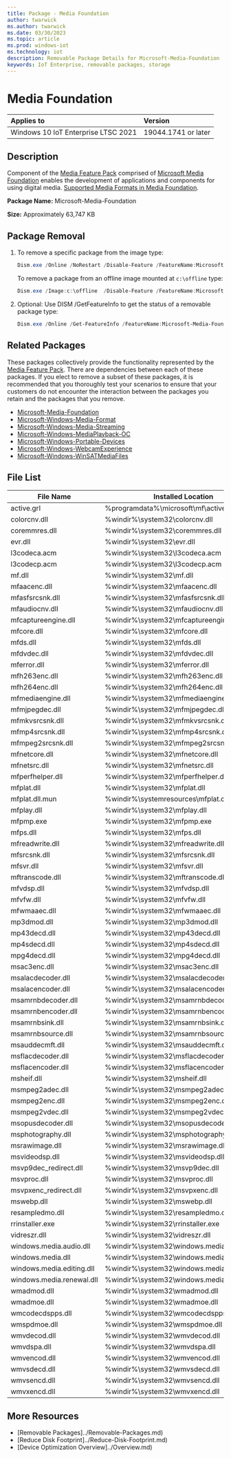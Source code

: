```yaml
---
title: Package - Media Foundation
author: twarwick
ms.author: twarwick
ms.date: 03/30/2023
ms.topic: article
ms.prod: windows-iot
ms.technology: iot
description: Removable Package Details for Microsoft-Media-Foundation
keywords: IoT Enterprise, removable packages, storage
---
```


# Media Foundation

| Applies to                          |  Version            |
|:------------------------------------|:--------------------|
| Windows 10 IoT Enterprise LTSC 2021 | 19044.1741 or later |

## Description  

Component of the [Media Feature Pack](/windows/win32/wmdm/windows-media-device-manager-architecture) comprised of [Microsoft Media Foundation](/windows/win32/medfound/microsoft-media-foundation-sdk) enables the development of applications and components for using digital media. [Supported Media Formats in Media Foundation](/windows/win32/medfound/supported-media-formats-in-media-foundation).  

**Package Name:**  Microsoft-Media-Foundation

**Size:** Approximately 63,747 KB

## Package Removal

1. To remove a specific package from the image type:

   ```powershell
   Dism.exe /Online /NoRestart /Disable-Feature /FeatureName:Microsoft-Media-Foundation /PackageName:@Package
   ````

   To remove a package from an offline image mounted at `c:\offline` type:

   ```powershell
   Dism.exe /Image:c:\offline  /Disable-Feature /FeatureName:Microsoft-Media-Foundation /PackageName:@Package
   ```

1. Optional: Use DISM /GetFeatureInfo to get the status of a removable package type:

   ```powershell
   Dism.exe /Online /Get-FeatureInfo /FeatureName:Microsoft-Media-Foundation /PackageName:@Package
   ````

## Related Packages

These packages collectively provide the functionality represented by the [Media Feature Pack](/windows/win32/wmdm/windows-media-device-manager-architecture).  There are dependencies between each of these packages.  If you elect to remove a subset of these packages, it is recommended that you thoroughly test your scenarios to ensure that your customers do not encounter the interaction between the packages you retain and the packages that you remove.

- [Microsoft-Media-Foundation](Microsoft-Media-Foundation.md)
- [Microsoft-Windows-Media-Format](Microsoft-Windows-Media-Format.md)
- [Microsoft-Windows-Media-Streaming](Microsoft-Windows-Media-Streaming.md)
- [Microsoft-Windows-MediaPlayback-OC](Microsoft-Windows-MediaPlayback-OC.md)
- [Microsoft-Windows-Portable-Devices](Microsoft-Windows-Portable-Devices.md)
- [Microsoft-Windows-WebcamExperience](Microsoft-Windows-WebcamExperience.md)
- [Microsoft-Windows-WinSATMediaFiles](Microsoft-Windows-WinSATMediaFiles.md)

## File List

| File Name                 | Installed Location |
|---------------------------|--------------------|
| active.grl                | %programdata%\microsoft\mf\active.grl
| colorcnv.dll              | %windir%\system32\colorcnv.dll
| coremmres.dll             | %windir%\system32\coremmres.dll
| evr.dll                   | %windir%\system32\evr.dll
| l3codeca.acm              | %windir%\system32\l3codeca.acm
| l3codecp.acm              | %windir%\system32\l3codecp.acm
| mf.dll                    | %windir%\system32\mf.dll
| mfaacenc.dll              | %windir%\system32\mfaacenc.dll
| mfasfsrcsnk.dll           | %windir%\system32\mfasfsrcsnk.dll
| mfaudiocnv.dll            | %windir%\system32\mfaudiocnv.dll
| mfcaptureengine.dll       | %windir%\system32\mfcaptureengine.dll
| mfcore.dll                | %windir%\system32\mfcore.dll
| mfds.dll                  | %windir%\system32\mfds.dll
| mfdvdec.dll               | %windir%\system32\mfdvdec.dll
| mferror.dll               | %windir%\system32\mferror.dll
| mfh263enc.dll             | %windir%\system32\mfh263enc.dll
| mfh264enc.dll             | %windir%\system32\mfh264enc.dll
| mfmediaengine.dll         | %windir%\system32\mfmediaengine.dll
| mfmjpegdec.dll            | %windir%\system32\mfmjpegdec.dll
| mfmkvsrcsnk.dll           | %windir%\system32\mfmkvsrcsnk.dll
| mfmp4srcsnk.dll           | %windir%\system32\mfmp4srcsnk.dll
| mfmpeg2srcsnk.dll         | %windir%\system32\mfmpeg2srcsnk.dll
| mfnetcore.dll             | %windir%\system32\mfnetcore.dll
| mfnetsrc.dll              | %windir%\system32\mfnetsrc.dll
| mfperfhelper.dll          | %windir%\system32\mfperfhelper.dll
| mfplat.dll                | %windir%\system32\mfplat.dll
| mfplat.dll.mun            | %windir%\systemresources\mfplat.dll.mun
| mfplay.dll                | %windir%\system32\mfplay.dll
| mfpmp.exe                 | %windir%\system32\mfpmp.exe
| mfps.dll                  | %windir%\system32\mfps.dll
| mfreadwrite.dll           | %windir%\system32\mfreadwrite.dll
| mfsrcsnk.dll              | %windir%\system32\mfsrcsnk.dll
| mfsvr.dll                 | %windir%\system32\mfsvr.dll
| mftranscode.dll           | %windir%\system32\mftranscode.dll
| mfvdsp.dll                | %windir%\system32\mfvdsp.dll
| mfvfw.dll                 | %windir%\system32\mfvfw.dll
| mfwmaaec.dll              | %windir%\system32\mfwmaaec.dll
| mp3dmod.dll               | %windir%\system32\mp3dmod.dll
| mp43decd.dll              | %windir%\system32\mp43decd.dll
| mp4sdecd.dll              | %windir%\system32\mp4sdecd.dll
| mpg4decd.dll              | %windir%\system32\mpg4decd.dll
| msac3enc.dll              | %windir%\system32\msac3enc.dll
| msalacdecoder.dll         | %windir%\system32\msalacdecoder.dll
| msalacencoder.dll         | %windir%\system32\msalacencoder.dll
| msamrnbdecoder.dll        | %windir%\system32\msamrnbdecoder.dll
| msamrnbencoder.dll        | %windir%\system32\msamrnbencoder.dll
| msamrnbsink.dll           | %windir%\system32\msamrnbsink.dll
| msamrnbsource.dll         | %windir%\system32\msamrnbsource.dll
| msauddecmft.dll           | %windir%\system32\msauddecmft.dll
| msflacdecoder.dll         | %windir%\system32\msflacdecoder.dll
| msflacencoder.dll         | %windir%\system32\msflacencoder.dll
| msheif.dll                | %windir%\system32\msheif.dll
| msmpeg2adec.dll           | %windir%\system32\msmpeg2adec.dll
| msmpeg2enc.dll            | %windir%\system32\msmpeg2enc.dll
| msmpeg2vdec.dll           | %windir%\system32\msmpeg2vdec.dll
| msopusdecoder.dll         | %windir%\system32\msopusdecoder.dll
| msphotography.dll         | %windir%\system32\msphotography.dll
| msrawimage.dll            | %windir%\system32\msrawimage.dll
| msvideodsp.dll            | %windir%\system32\msvideodsp.dll
| msvp9dec_redirect.dll     | %windir%\system32\msvp9dec.dll
| msvproc.dll               | %windir%\system32\msvproc.dll
| msvpxenc_redirect.dll     | %windir%\system32\msvpxenc.dll
| mswebp.dll                | %windir%\system32\mswebp.dll
| resampledmo.dll           | %windir%\system32\resampledmo.dll
| rrinstaller.exe           | %windir%\system32\rrinstaller.exe
| vidreszr.dll              | %windir%\system32\vidreszr.dll
| windows.media.audio.dll   | %windir%\system32\windows.media.audio.dll
| windows.media.dll         | %windir%\system32\windows.media.dll
| windows.media.editing.dll | %windir%\system32\windows.media.editing.dll
| windows.media.renewal.dll | %windir%\system32\windows.media.renewal.dll
| wmadmod.dll               | %windir%\system32\wmadmod.dll
| wmadmoe.dll               | %windir%\system32\wmadmoe.dll
| wmcodecdspps.dll          | %windir%\system32\wmcodecdspps.dll
| wmspdmoe.dll              | %windir%\system32\wmspdmoe.dll
| wmvdecod.dll              | %windir%\system32\wmvdecod.dll
| wmvdspa.dll               | %windir%\system32\wmvdspa.dll
| wmvencod.dll              | %windir%\system32\wmvencod.dll
| wmvsdecd.dll              | %windir%\system32\wmvsdecd.dll
| wmvsencd.dll              | %windir%\system32\wmvsencd.dll
| wmvxencd.dll              | %windir%\system32\wmvxencd.dll

## More Resources

- [Removable Packages]../Removable-Packages.md)
- [Reduce Disk Footprint]../Reduce-Disk-Footprint.md)
- [Device Optimization Overview]../Overview.md)
